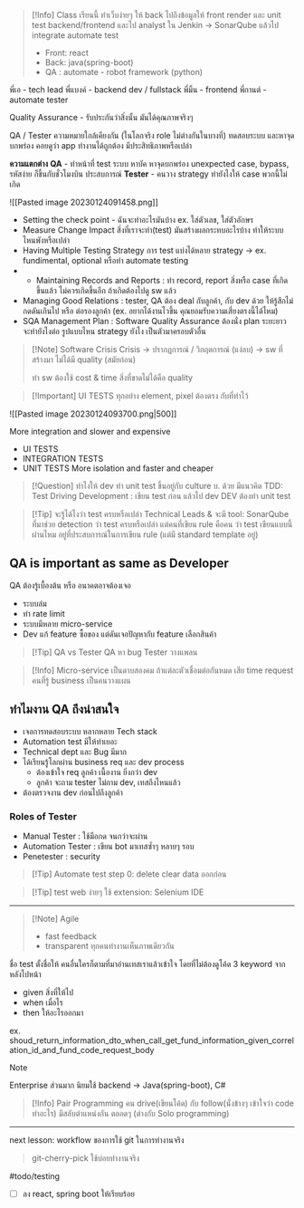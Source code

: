 
>[!Info] Class เรียนนี้ ทำเว็บง่ายๆ ให้ back ไปถึงข้อมูลให้ front render และ unit test backend/frontend และไป analyst ใน Jenkin -> SonarQube แล้วไป integrate automate test
>- Front: react
>- Back: java(spring-boot)
>- QA : automate - robot framework (python)

พี่เอ - tech lead
พี่แบงค์ - backend dev / fullstack
พี่มิ้น - frontend
พี่กานต์ - automate tester

Quality Assurance - รับประกันว่าสิ่งนั้น มันได้คุณภาพจริงๆ

QA / Tester ความหมายใกล้เคียงกัน (ในโลกจริง role ไม่ต่างกันในบางที่)
ทดสอบระบบ และหาจุดบกพร่อง คอยดูว่า app ทำงานได้ถูกต้อง มีประสิทธิภาพหรือเปล่า

**ความแตกต่าง**
**QA** - ทำหน้าที่ test ระบบ หาบัค หาจุดบกพร่อง unexpected case, bypass, รหัสง่าย ก็ขึ้นกับชั่วโมงบิน ประสบการณ์
**Tester** - คนวาง strategy ทำยังไงให้ case พวกนี้ไม่เกิด

![[Pasted image 20230124091458.png]]

- Setting the check point - ฉันจะทำอะไรมันบ้าง ex. ใส่ตัวเลข, ใส่ตัวอักษร
- Measure Change Impact สิ่งที่เราจะทำ(test) มันสร้างผลกระทบอะไรบ้าง ทำให้ระบบไหนพังหรือเปล่า
- Having Multiple Testing Strategy การ test แบ่งได้หลาย strategy -> ex. fundimental, optional หรือทำ automate testing
- * Maintaining Records and Reports : ทำ record, report สิ่งหรือ case ที่เกิดขึ้นแล้ว ไม่ควรเกิดขึ้นอีก ถ้าเกิดต้องไปดู sw แล้ว
- Managing Good Relations : tester, QA ต้อง deal กับลูกค้า, กับ dev ด้วย ให้รู้สึกไม่กดดันเกินไป หรือ ต่อรองลูกค้า (ex. อยากได้งานไวขึ้น คุณยอมรับความเสี่ยงตรงนี้ได้ไหม)
- SQA Management Plan : Software Quality Assurance ต้องนั่ง plan ระยะยาว จะทำยังไงต่อ รูปแบบไหน strategy ยังไง เป็นตัวมาครอบตัวอื่น

>[!Note] Software Crisis
>Crisis -> ปรากฏการณ์ / วิกฤตการณ์ (แง่ลบ) -> sw ที่สร้างมา ไม่ได้มี quality (สมัยก่อน)
>
>ทำ sw ต้องใช้ cost & time
>สิ่งที่ขาดไม่ได้คือ quality

>[!Important] UI TESTS ทุกอย่าง element, pixel ต้องตรง กับที่ทำไว้

![[Pasted image 20230124093700.png|500]]

More integration and slower and expensive
- UI TESTS
- INTEGRATION TESTS
- UNIT TESTS
More isolation and faster and cheaper

>[!Question] ทำไงให้ dev ทำ unit test
>ขึ้นอยู่กับ culture บ. ด้วย
>มีแนวคิด TDD: Test Driving Development : เขียน test ก่อน แล้วไป dev
>DEV ต้องทำ unit test

>[!Tip] จะรู้ได้ไงว่า test ครบหรือเปล่า
>Technical Leads & จะมี tool: SonarQube ที่มาช่วย detection ว่า test ครบหรือเปล่า แต่คนที่เขียน rule คือคน ว่า test เขียนแบบนี้ผ่านไหม อยู่ที่ประสบการณ์ในการเขียน rule (แต่มี standard template อยู่)

## QA is important as same as Developer

QA ต้องรู้เบื้องต้น หรือ อนาคตอาจต้องเจอ
- ระบบล่ม
- ทำ rate limit
- ระบบมีหลาย micro-service
- Dev แก้ feature ซื้อของ แต่ดันเจอปัญหากับ feature เลือกสินค้า

>[!Tip] QA vs Tester
>QA หา bug
>Tester วางแพลน

>[!Info] Micro-service เป็นดาบสองคม ถ้าแต่ละตัวเชื่อมต่อกันหมด เสีย time request คนที่รู้ business เป็นคนวางแผน

## ทำไมงาน QA ถึงน่าสนใจ

- เจอการทดสอบระบบ หลากหลาย Tech stack
- Automation test มีให้ทำเยอะ
- Technical dept และ Bug มีมาก
- ได้เรียนรู้โลกผ่าน business req และ dev process
	- ต้องเข้าใจ req ลูกค้า เนื้องาน ยิ่งกว่า dev
	- ลูกค้า จะถาม tester ไม่ถาม dev, เทสถึงไหนแล้ว
- ต้องตรวจงาน dev ก่อนไปถึงลูกค้า

### Roles of Tester

- Manual Tester : ใช้มือกด จนกว่าจะผ่าน
- Automation Tester : เขียน bot มาเทสซ้ำๆ หลายๆ รอบ
- Penetester : security

>[!Tip] Automate test
>step 0: delete clear data ออกก่อน

>[!Tip] test web ง่ายๆ ใช้ extension: Selenium IDE

---

>[!Note] Agile
>- fast feedback
>- transparent ทุกคนทำงานเห็นภาพเดียวกัน

ชื่อ test ตั้งชื่อให้ คนอื่นใครก็ตามที่มาอ่านเทสเราแล้วเข้าใจ โดยที่ไม่ต้องดูโค้ด
3 keyword จากหลังไปหน้า
- given สิ่งที่ให้ไป
- when เมื่อไร
- then ให้อะไรออกมา

ex. shoud_return_information_dto_when_call_get_fund_information_given_correlation_id_and_fund_code_request_body


>[!Note]
>Enterprise ส่วนมาก นิยมใช้ backend -> Java(spring-boot), C#

>[!Info] Pair Programming
>คน drive(เขียนโค้ด) กับ follow(นั่งข้างๆ เข้าใจว่า code ทำอะไร)
>มีสลับตำแหน่งกัน ตลอดๆ
>(ต่างกับ Solo programming)

---

next lesson: workflow ของการใช้ git ในการทำงานจริง

>git-cherry-pick ใช้บ่อยทำงานจริง

#todo/testing
- [ ] ลง react, spring boot ให้เรียบร้อย

